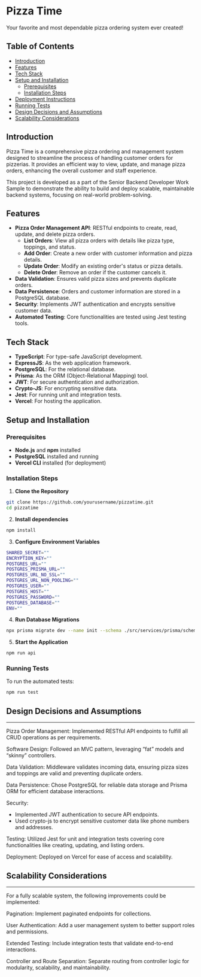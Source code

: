 # Pizza Time

Your favorite and most dependable pizza ordering system ever created!

## Table of Contents

- [Introduction](#introduction)
- [Features](#features)
- [Tech Stack](#tech-stack)
- [Setup and Installation](#setup-and-installation)
  - [Prerequisites](#prerequisites)
  - [Installation Steps](#installation-steps)
- [Deployment Instructions](#deployment-instructions)
- [Running Tests](#running-tests)
- [Design Decisions and Assumptions](#design-decisions-and-assumptions)
- [Scalability Considerations](#scalability-considerations)

## Introduction

Pizza Time is a comprehensive pizza ordering and management system designed to streamline the process of handling customer orders for pizzerias. It provides an efficient way to view, update, and manage pizza orders, enhancing the overall customer and staff experience.

This project is developed as a part of the Senior Backend Developer Work Sample to demonstrate the ability to build and deploy scalable, maintainable backend systems, focusing on real-world problem-solving.

## Features

- **Pizza Order Management API**: RESTful endpoints to create, read, update, and delete pizza orders.
  - **List Orders**: View all pizza orders with details like pizza type, toppings, and status.
  - **Add Order**: Create a new order with customer information and pizza details.
  - **Update Order**: Modify an existing order's status or pizza details.
  - **Delete Order**: Remove an order if the customer cancels it.
- **Data Validation**: Ensures valid pizza sizes and prevents duplicate orders.
- **Data Persistence**: Orders and customer information are stored in a PostgreSQL database.
- **Security**: Implements JWT authentication and encrypts sensitive customer data.
- **Automated Testing**: Core functionalities are tested using Jest testing tools.

## Tech Stack

- **TypeScript**: For type-safe JavaScript development.
- **ExpressJS**: As the web application framework.
- **PostgreSQL**: For the relational database.
- **Prisma**: As the ORM (Object-Relational Mapping) tool.
- **JWT**: For secure authentication and authorization.
- **Crypto-JS**: For encrypting sensitive data.
- **Jest**: For running unit and integration tests.
- **Vercel**: For hosting the application.

## Setup and Installation

### Prerequisites

- **Node.js** and **npm** installed
- **PostgreSQL** installed and running
- **Vercel CLI** installed (for deployment)

### Installation Steps

1. **Clone the Repository**
```bash
git clone https://github.com/yourusername/pizzatime.git
cd pizzatime
```

2. **Install dependencies**
```bash
npm install
```

3. **Configure Environment Variables**

```bash
SHARED_SECRET=""
ENCRYPTION_KEY=""
POSTGRES_URL=""
POSTGRES_PRISMA_URL=""
POSTGRES_URL_NO_SSL=""
POSTGRES_URL_NON_POOLING=""
POSTGRES_USER=""
POSTGRES_HOST=""
POSTGRES_PASSWORD=""
POSTGRES_DATABASE=""
ENV=""
```

4. **Run Database Migrations**
```bash
npx prisma migrate dev --name init --schema ./src/services/prisma/schema.prisma
```

5. **Start the Application**
```bash
npm run api
```

### Running Tests

To run the automated tests:
```bash
npm run test
```

## Design Decisions and Assumptions
---

Pizza Order Management: Implemented RESTful API endpoints to fulfill all CRUD operations as per requirements.

Software Design: Followed an MVC pattern, leveraging “fat” models and “skinny” controllers.

Data Validation: Middleware validates incoming data, ensuring pizza sizes and toppings are valid and preventing duplicate orders.

Data Persistence: Chose PostgreSQL for reliable data storage and Prisma ORM for efficient database interactions.

Security:
- Implemented JWT authentication to secure API endpoints.
- Used crypto-js to encrypt sensitive customer data like phone numbers and addresses.

Testing: Utilized Jest for unit and integration tests covering core functionalities like creating, updating, and listing orders.

Deployment: Deployed on Vercel for ease of access and scalability.

## Scalability Considerations
---

For a fully scalable system, the following improvements could be implemented:

Pagination: Implement paginated endpoints for collections.

User Authentication: Add a user management system to better support roles and permissions.

Extended Testing: Include integration tests that validate end-to-end interactions.

Controller and Route Separation: Separate routing from controller logic for modularity, scalability, and maintainability.